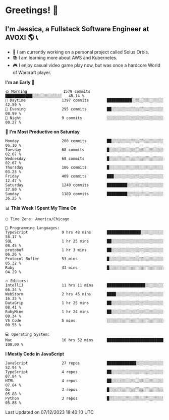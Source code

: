 # Greetings! 🧠

## I'm Jessica, a Fullstack Software Engineer at AVOXI 🌎 📞

- 🌟 I am currently working on a personal project called Solus Orbis.
- 📚 I am learning more about AWS and Kubernetes.
- 🎮 I enjoy casual video game play now, but was once a hardcore World of Warcraft player.

<!--START_SECTION:waka-->
**I'm an Early 🐤** 

```text
🌞 Morning                1579 commits        ████████████░░░░░░░░░░░░░   48.14 % 
🌆 Daytime                1397 commits        ███████████░░░░░░░░░░░░░░   42.59 % 
🌃 Evening                295 commits         ██░░░░░░░░░░░░░░░░░░░░░░░   08.99 % 
🌙 Night                  9 commits           ░░░░░░░░░░░░░░░░░░░░░░░░░   00.27 % 
```
📅 **I'm Most Productive on Saturday** 

```text
Monday                   200 commits         ██░░░░░░░░░░░░░░░░░░░░░░░   06.10 % 
Tuesday                  68 commits          █░░░░░░░░░░░░░░░░░░░░░░░░   02.07 % 
Wednesday                68 commits          █░░░░░░░░░░░░░░░░░░░░░░░░   02.07 % 
Thursday                 106 commits         █░░░░░░░░░░░░░░░░░░░░░░░░   03.23 % 
Friday                   409 commits         ███░░░░░░░░░░░░░░░░░░░░░░   12.47 % 
Saturday                 1240 commits        █████████░░░░░░░░░░░░░░░░   37.80 % 
Sunday                   1189 commits        █████████░░░░░░░░░░░░░░░░   36.25 % 
```


📊 **This Week I Spent My Time On** 

```text
🕑︎ Time Zone: America/Chicago

💬 Programming Languages: 
TypeScript               9 hrs 48 mins       ███████████████░░░░░░░░░░   58.17 % 
SQL                      1 hr 25 mins        ██░░░░░░░░░░░░░░░░░░░░░░░   08.45 % 
protobuf                 1 hr 3 mins         ██░░░░░░░░░░░░░░░░░░░░░░░   06.26 % 
Protocol Buffer          53 mins             █░░░░░░░░░░░░░░░░░░░░░░░░   05.32 % 
Ruby                     43 mins             █░░░░░░░░░░░░░░░░░░░░░░░░   04.29 % 

🔥 Editors: 
IntelliJ                 11 hrs 11 mins      █████████████████░░░░░░░░   66.34 % 
WebStorm                 2 hrs 45 mins       ████░░░░░░░░░░░░░░░░░░░░░   16.35 % 
DataGrip                 1 hr 25 mins        ██░░░░░░░░░░░░░░░░░░░░░░░   08.41 % 
RubyMine                 1 hr 24 mins        ██░░░░░░░░░░░░░░░░░░░░░░░   08.34 % 
VS Code                  5 mins              ░░░░░░░░░░░░░░░░░░░░░░░░░   00.55 % 

💻 Operating System: 
Mac                      16 hrs 52 mins      █████████████████████████   100.00 % 
```

**I Mostly Code in JavaScript** 

```text
JavaScript               27 repos            █████████████░░░░░░░░░░░░   52.94 % 
TypeScript               4 repos             ██░░░░░░░░░░░░░░░░░░░░░░░   07.84 % 
HTML                     4 repos             ██░░░░░░░░░░░░░░░░░░░░░░░   07.84 % 
Go                       3 repos             █░░░░░░░░░░░░░░░░░░░░░░░░   05.88 % 
Python                   3 repos             █░░░░░░░░░░░░░░░░░░░░░░░░   05.88 % 
```




 Last Updated on 07/12/2023 18:40:10 UTC
<!--END_SECTION:waka-->

<!--
**jessikuh/jessikuh** is a ✨ _special_ ✨ repository because its `README.md` (this file) appears on your GitHub profile.

Here are some ideas to get you started:

- 🔭 I’m currently working on ...
- 🌱 I’m currently learning ...
- 👯 I’m looking to collaborate on ...
- 🤔 I’m looking for help with ...
- 💬 Ask me about ...
- 📫 How to reach me: ...
- 😄 Pronouns: ...
- ⚡ Fun fact: ...
-->
